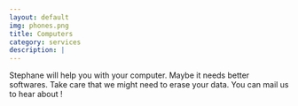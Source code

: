 ```yaml
---
layout: default
img: phones.png
title: Computers
category: services
description: |
---
```

Stephane will help you with your computer. Maybe it needs better softwares. Take care that we might need to erase your data. You can mail us to hear about !
